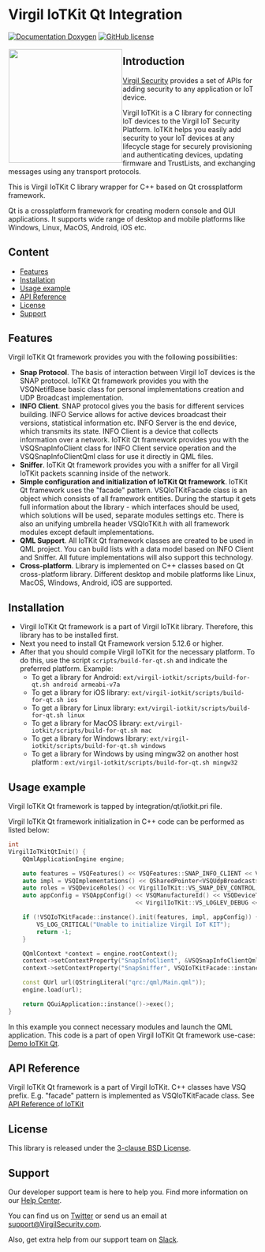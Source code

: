 # Virgil IoTKit Qt Integration
[![Documentation Doxygen](https://img.shields.io/badge/docs-doxygen-blue.svg)](https://virgilsecurity.github.io/virgil-iotkit/)
[![GitHub license](https://img.shields.io/badge/license-BSD%203--Clause-blue.svg)](https://raw.githubusercontent.com/VirgilSecurity/virgil-iotkit/release/LICENSE)



<a href="https://developer.virgilsecurity.com/docs"><img width="230px" src="https://cdn.virgilsecurity.com/assets/images/github/logos/iotkit/IoTKit.png" align="left" hspace="1" vspace="3"></a>

## Introduction
[Virgil Security](https://virgilsecurity.com) provides a set of APIs for adding security to any application or IoT device.

Virgil IoTKit is a C library for connecting IoT devices to the Virgil IoT Security Platform. IoTKit helps you easily add security to your IoT devices at any lifecycle stage for securely provisioning and authenticating devices, updating firmware and TrustLists, and exchanging messages using any transport protocols.

This is Virgil IoTKit C library wrapper for C++ based on Qt crossplatform framework.

Qt is a crossplatform framework for creating modern console and GUI applications. It supports wide range of desktop and mobile platforms like Windows, Linux, MacOS, Android, iOS etc.

## Content
- [Features](#features)
- [Installation](#installation)
- [Usage example](#example)
- [API Reference](#api-reference)
- [License](#license)
- [Support](#support)

<div id='features'/>

## Features
Virgil IoTKit Qt framework provides you with the following possibilities:
- **Snap Protocol**. The basis of interaction between Virgil IoT devices is the SNAP protocol. IoTKit Qt framework provides you with the VSQNetifBase basic class for personal implementations creation and UDP Broadcast implementation.
- **INFO Client**. SNAP protocol gives you the basis for different services building. INFO Service allows for active devices broadcast their versions, statistical information etc. INFO Server is the end device, which transmits its state. INFO Client is a device that collects information over a network. IoTKit Qt framework provides you with the VSQSnapInfoClient class for INFO Client service operation and the VSQSnapInfoClientQml class for use it directly in QML files.
- **Sniffer**. IoTKit Qt framework provides you with a sniffer for all Virgil IoTKit packets scanning inside of the network.
- **Simple configuration and initialization of IoTKit Qt framework**. IoTKit Qt framework uses the "facade" pattern. VSQIoTKitFacade class is an object which consists of all framework entities. During the startup it gets full information about the library - which interfaces should be used, which solutions will be used, separate modules settings etc. There is also an unifying umbrella header VSQIoTKit.h with all framework modules except default implementations.
- **QML Support**. All IoTKit Qt framework classes are created to be used in QML project. You can build lists with a data model based on INFO Client and Sniffer. All future implementations will also support this technology.
- **Cross-platform**. Library is implemented on C++ classes based on Qt cross-platform library. Different desktop and mobile platforms like Linux, MacOS, Windows, Android, iOS are supported.

<div id='installation'/>

## Installation
- Virgil IoTKit Qt framework is a part of Virgil IoTKit library. Therefore, this library has to be installed first.
- Next you need to install Qt Framework version 5.12.6 or higher.
- After that you should compile Virgil IoTKit for the necessary platform. To do this, use the script `scripts/build-for-qt.sh` and indicate the preferred platform. Example:
  - To get a library for Android: `ext/virgil-iotkit/scripts/build-for-qt.sh android armeabi-v7a`
  - To get a library for iOS library: `ext/virgil-iotkit/scripts/build-for-qt.sh ios`
  - To get a library for Linux library: `ext/virgil-iotkit/scripts/build-for-qt.sh linux`
  - To get a library for MacOS library: `ext/virgil-iotkit/scripts/build-for-qt.sh mac`
  - To get a library for Windows library: `ext/virgil-iotkit/scripts/build-for-qt.sh windows`
  - To get a library for Windows by using mingw32 on another host platform : `ext/virgil-iotkit/scripts/build-for-qt.sh mingw32`

<div id='example'/>

## Usage example

Virgil IoTKit Qt framework is tapped by integration/qt/iotkit.pri file.

Virgil IoTKit Qt framework initialization in C++ code can be performed as listed below:
```cpp
int
VirgilIoTKitQtInit() {
    QQmlApplicationEngine engine;

    auto features = VSQFeatures() << VSQFeatures::SNAP_INFO_CLIENT << VSQFeatures::SNAP_SNIFFER;    // Use INFO Client and Sniffer features
    auto impl = VSQImplementations() << QSharedPointer<VSQUdpBroadcast>::create();                  // Use UDP Broadcast
    auto roles = VSQDeviceRoles() << VirgilIoTKit::VS_SNAP_DEV_CONTROL;                             // Device has CONTROL role
    auto appConfig = VSQAppConfig() << VSQManufactureId() << VSQDeviceType() << VSQDeviceSerial()
                                    << VirgilIoTKit::VS_LOGLEV_DEBUG << roles << VSQSnapSnifferQmlConfig(); // Device is configured with default options, logger level is DEBUG

    if (!VSQIoTKitFacade::instance().init(features, impl, appConfig)) {                             // Try to initialize Virgil IoTKit Qt Framework
        VS_LOG_CRITICAL("Unable to initialize Virgil IoT KIT");
        return -1;
    }

    QQmlContext *context = engine.rootContext();
    context->setContextProperty("SnapInfoClient", &VSQSnapInfoClientQml::instance());               // Register INFO Client and "SnapInfoClient" data model for QML's ListView
    context->setContextProperty("SnapSniffer", VSQIoTKitFacade::instance().snapSniffer());          // Register SNAP Sniffer and "SnapSniffer" data model for QML's ListView

    const QUrl url(QStringLiteral("qrc:/qml/Main.qml"));                                            // Use qml/main.qml for main QML object
    engine.load(url);

    return QGuiApplication::instance()->exec();                                                     // Start QML application
}
```

In this example you connect necessary modules and launch the QML application. This code is a part of open Virgil IoTKit Qt framework use-case: [Demo IoTKit Qt](https://github.com/VirgilSecurity/demo-iotkit-qt/).

<div id='api-reference'/>

## API Reference
Virgil IoTKit Qt framework is a part of Virgil IoTKit. C++ classes have VSQ prefix. E.g. "facade" pattern is implemented as VSQIoTKitFacade class. See [API Reference of IoTKit](https://virgilsecurity.github.io/virgil-iotkit/)

<div id='license'/>

## License

This library is released under the [3-clause BSD License](LICENSE).

<div id='support'/>

## Support
Our developer support team is here to help you. Find more information on our [Help Center](https://help.virgilsecurity.com/).

You can find us on [Twitter](https://twitter.com/VirgilSecurity) or send us an email at support@VirgilSecurity.com.

Also, get extra help from our support team on [Slack](https://virgilsecurity.com/join-community).
